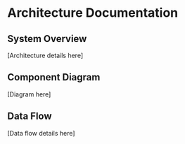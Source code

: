 # Architecture Documentation

## System Overview

[Architecture details here]

## Component Diagram

[Diagram here]

## Data Flow

[Data flow details here]
